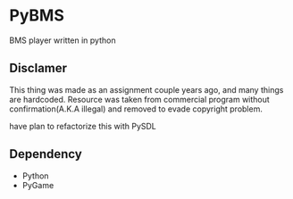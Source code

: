 PyBMS
====
BMS player written in python

## Disclamer

This thing was made as an assignment couple years ago, and many things are hardcoded.
Resource was taken from commercial program without confirmation(A.K.A illegal) and removed to evade copyright problem.

have plan to refactorize this with PySDL

## Dependency

 - Python
 - PyGame
